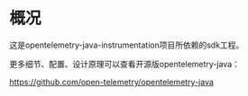 # 概况
这是opentelemetry-java-instrumentation项目所依赖的sdk工程。

更多细节、配置、设计原理可以查看开源版opentelemetry-java：

https://github.com/open-telemetry/opentelemetry-java